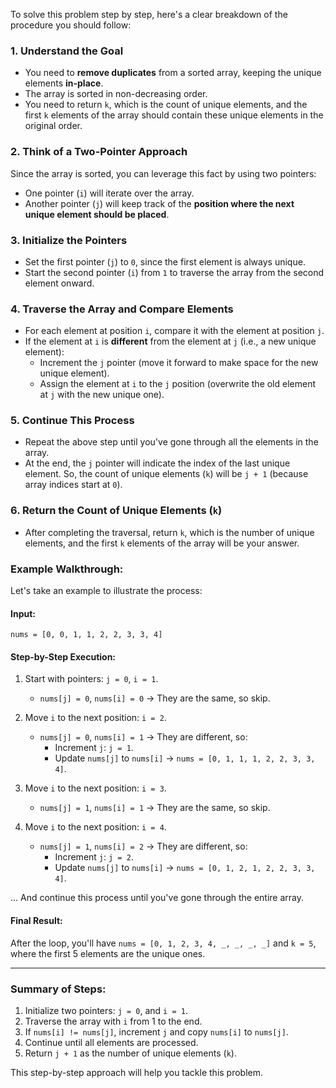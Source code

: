 To solve this problem step by step, here's a clear breakdown of the procedure you should follow:

### 1. **Understand the Goal**

-   You need to **remove duplicates** from a sorted array, keeping the unique elements **in-place**.
-   The array is sorted in non-decreasing order.
-   You need to return `k`, which is the count of unique elements, and the first `k` elements of the array should contain these unique elements in the original order.

### 2. **Think of a Two-Pointer Approach**

Since the array is sorted, you can leverage this fact by using two pointers:

-   One pointer (`i`) will iterate over the array.
-   Another pointer (`j`) will keep track of the **position where the next unique element should be placed**.

### 3. **Initialize the Pointers**

-   Set the first pointer (`j`) to `0`, since the first element is always unique.
-   Start the second pointer (`i`) from `1` to traverse the array from the second element onward.

### 4. **Traverse the Array and Compare Elements**

-   For each element at position `i`, compare it with the element at position `j`.
-   If the element at `i` is **different** from the element at `j` (i.e., a new unique element):
    -   Increment the `j` pointer (move it forward to make space for the new unique element).
    -   Assign the element at `i` to the `j` position (overwrite the old element at `j` with the new unique one).

### 5. **Continue This Process**

-   Repeat the above step until you've gone through all the elements in the array.
-   At the end, the `j` pointer will indicate the index of the last unique element. So, the count of unique elements (`k`) will be `j + 1` (because array indices start at `0`).

### 6. **Return the Count of Unique Elements (`k`)**

-   After completing the traversal, return `k`, which is the number of unique elements, and the first `k` elements of the array will be your answer.

### Example Walkthrough:

Let's take an example to illustrate the process:

#### Input:

`nums = [0, 0, 1, 1, 2, 2, 3, 3, 4]`

#### Step-by-Step Execution:

1. Start with pointers: `j = 0`, `i = 1`.

    - `nums[j] = 0`, `nums[i] = 0` → They are the same, so skip.

2. Move `i` to the next position: `i = 2`.

    - `nums[j] = 0`, `nums[i] = 1` → They are different, so:
        - Increment `j`: `j = 1`.
        - Update `nums[j]` to `nums[i]` → `nums = [0, 1, 1, 1, 2, 2, 3, 3, 4]`.

3. Move `i` to the next position: `i = 3`.

    - `nums[j] = 1`, `nums[i] = 1` → They are the same, so skip.

4. Move `i` to the next position: `i = 4`.
    - `nums[j] = 1`, `nums[i] = 2` → They are different, so:
        - Increment `j`: `j = 2`.
        - Update `nums[j]` to `nums[i]` → `nums = [0, 1, 2, 1, 2, 2, 3, 3, 4]`.

... And continue this process until you've gone through the entire array.

#### Final Result:

After the loop, you'll have `nums = [0, 1, 2, 3, 4, _, _, _, _]` and `k = 5`, where the first 5 elements are the unique ones.

---

### Summary of Steps:

1. Initialize two pointers: `j = 0`, and `i = 1`.
2. Traverse the array with `i` from 1 to the end.
3. If `nums[i] != nums[j]`, increment `j` and copy `nums[i]` to `nums[j]`.
4. Continue until all elements are processed.
5. Return `j + 1` as the number of unique elements (`k`).

This step-by-step approach will help you tackle this problem.
